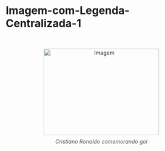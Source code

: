 # Imagem-com-Legenda-Centralizada-1
<!DOCTYPE html>
<html lang="pt-BR">
<head>
  <meta charset="UTF-8">
  <title>Imagem com Legenda Centralizada</title>
  <style>
    .container {
      text-align: center;
      margin-top: 50px;
    }

    figure {
      display: inline-block;
      margin: 0;
    }

    figcaption {
      margin-top: 8px;
      font-style: italic;
      color: #555;
    }
  </style>
</head>
<body>

  <div class="container">
    <figure>
      <img src="cr7.jpg" alt="Imagem" width="304px" height="228"px>
      <figcaption>Cristiano Ronaldo comemorando gol</figcaption>
    </figure>
  </div>

</body>
</html>
